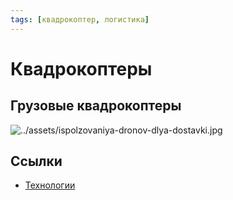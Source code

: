 ```yaml
---
tags: [квадрокоптер, логистика]
---
```

# Квадрокоптеры

## Грузовые квадрокоптеры

![../assets/ispolzovaniya-dronov-dlya-dostavki.jpg](../assets/ispolzovaniya-dronov-dlya-dostavki.jpg)

## Ссылки

* [Технологии](%D0%A2%D0%B5%D1%85%D0%BD%D0%BE%D0%BB%D0%BE%D0%B3%D0%B8%D0%B8.md)

